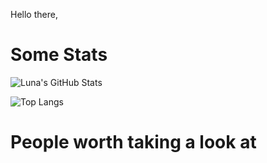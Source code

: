 Hello there,

# Some Stats

![Luna's GitHub Stats](https://github-readme-stats.vercel.app/api?username=InLieuOfLuna&count_private=true&theme=github_dark)

![Top Langs](https://github-readme-stats.vercel.app/api/top-langs/?username=InLieuOfLuna&layout=compact&theme=github_dark)

# People worth taking a look at

